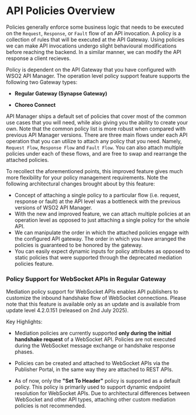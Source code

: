 # API Policies Overview

Policies generally enforce some business logic that needs to be executed on the `Request`, `Response`, or `Fault` flow of an API invocation. A policy is a collection of rules that will be executed at the API Gateway. Using policies we can make API invocations undergo slight behavioural modifications before reaching the backend. In a similar manner, we can modify the API response a client recieves.

Policy is dependent on the API Gateway that you have configured with WSO2 API Manager. The operation level policy support feature supports the following two Gateway types:

* **Regular Gateway (Synapse Gateway)**

* **Choreo Connect**

API Manager ships a default set of policies that cover most of the common use cases that you will need, while also giving you the ability to create your own. Note that the common policy list is more robust when compared with previous API Manager versions. There are three main flows under each API operation that you can utilize to attach any policy that you need. Namely, `Request Flow`, `Response Flow` and `Fault Flow`. You can also attach multiple policies under each of these flows, and are free to swap and rearrange the attached policies.

To recollect the aforementioned points, this improved feature gives much more flexibility for your policy management requirements. Note the following architectural changes brought about by this feature:

* Concept of attaching a single policy to a particular flow (i.e. request, response or fault) at the API level was a bottleneck with the previous versions of WSO2 API Manager.
* With the new and improved feature, we can attach multiple policies at an operation level as opposed to just attaching a single policy for the whole API.
* We can manipulate the order in which the attached policies engage with the configured API gateway. The order in which you have arranged the policies is guaranteed to be honored by the gateway.
* You can easily expect dynamic inputs for policy attributes as opposed to static policies that were supported through the deprecated mediation policies feature.

### Policy Support for WebSocket APIs in Regular Gateway

Mediation policy support for WebSocket APIs enables API publishers to customize the inbound handshake flow of WebSocket connections. Please note that this feature is available only as an update and is available from update level 4.2.0.151 (released on 2nd July 2025).

Key Highlights:

- Mediation policies are currently supported **only during the initial handshake request** of a WebSocket API. Policies are not executed during the WebSocket message exchange or handshake response phases.

- Policies can be created and attached to WebSocket APIs via the Publisher Portal, in the same way they are attached to REST APIs.

- As of now, only the **"Set To Header"** policy is supported as a default policy. This policy is primarily used to support dynamic endpoint resolution for WebSocket APIs. Due to architectural differences between WebSocket and other API types, attaching other custom mediation policies is not recommended.
